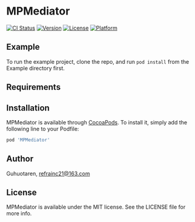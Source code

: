 # MPMediator

[![CI Status](https://img.shields.io/travis/Guhuotaren/MPMediator.svg?style=flat)](https://travis-ci.org/Guhuotaren/MPMediator)
[![Version](https://img.shields.io/cocoapods/v/MPMediator.svg?style=flat)](https://cocoapods.org/pods/MPMediator)
[![License](https://img.shields.io/cocoapods/l/MPMediator.svg?style=flat)](https://cocoapods.org/pods/MPMediator)
[![Platform](https://img.shields.io/cocoapods/p/MPMediator.svg?style=flat)](https://cocoapods.org/pods/MPMediator)

## Example

To run the example project, clone the repo, and run `pod install` from the Example directory first.

## Requirements

## Installation

MPMediator is available through [CocoaPods](https://cocoapods.org). To install
it, simply add the following line to your Podfile:

```ruby
pod 'MPMediator'
```

## Author

Guhuotaren, refrainc21@163.com

## License

MPMediator is available under the MIT license. See the LICENSE file for more info.
